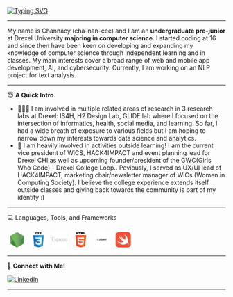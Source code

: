 



[![Typing SVG](https://readme-typing-svg.demolab.com?font=Fira+Code&pause=1000&width=435&lines=Hello+World;print(%22Welcome+to+my+page%22))](https://git.io/typing-svg)

---
My name is Channacy (cha-nan-cee) and I am an **undergraduate pre-junior** at Drexel University **majoring in computer science**. I started coding at 16 and since then have been keen on developing and expanding my knowledge of computer science through independent learning and in classes. My main interests cover a broad range of web and mobile app development, AI, and cybersecurity. Currently, I am working on an NLP project for text analysis. 

---

😇 **A Quick Intro** 

-  👩🏻‍💻 I am involved in multiple related areas of research in 3 research labs at Drexel: IS4H, H2 Design Lab, GLIDE lab where I focused on the intersection of informatics, health, social media, and learning. So far, I had a wide breath of exposure to various fields but I am hoping to narrow down my interests towards data science and analytics. 
- 🏫 I am heavily involved in activities outside learning! I am the current vice president of WiCS, HACK4IMPACT and event planning lead for Drexel CHI as well as upcoming founder/president of the GWC(Girls Who Code) - Drexel College Loop.. Peviously, I served as UX/UI lead of HACK4IMPACT, marketing chair/newsletter manager of WiCs (Women in Computing Society). I believe the college experience extends itself outside classes and giving back towards the community is part of my identity :) 
---
💻 Languages, Tools, and Frameworks

<p float="left">
<img style="padding:5px;" align="center" alt="NodeJS" width="35px" src="https://raw.githubusercontent.com/github/explore/80688e429a7d4ef2fca1e82350fe8e3517d3494d/topics/nodejs/nodejs.png"/>

<img style="padding:5px;" align="center" alt="CSS" width="35px" src="https://raw.githubusercontent.com/github/explore/80688e429a7d4ef2fca1e82350fe8e3517d3494d/topics/css/css.png"/>


<img style="padding:5px;" align="center" alt="Express" width="35px" src="https://raw.githubusercontent.com/github/explore/80688e429a7d4ef2fca1e82350fe8e3517d3494d/topics/express/express.png"/>

<img style="padding:5px;" align="center" alt="HTML" width="35px" src="https://raw.githubusercontent.com/github/explore/80688e429a7d4ef2fca1e82350fe8e3517d3494d/topics/html/html.png"/>

<img style="padding:5px;" align="center" alt="jQuery" width="35px" src="https://raw.githubusercontent.com/github/explore/80688e429a7d4ef2fca1e82350fe8e3517d3494d/topics/jquery/jquery.png"/>

<img style="padding:5px;" align="center" alt="Swift" width="35px" src="https://raw.githubusercontent.com/github/explore/80688e429a7d4ef2fca1e82350fe8e3517d3494d/topics/swift/swift.png"/>
</p>





---
 🤝 **Connect with Me!**

[![LinkedIn](https://img.shields.io/badge/LinkedIn-0077B5?style=for-the-badge&logo=linkedin&logoColor=white)](https://www.linkedin.com/in/channacy-un/)

---

